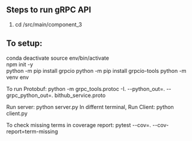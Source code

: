 ## Steps to run gRPC API
1. cd /src/main/component_3


## To setup:
conda deactivate
source env/bin/activate  
npm init -y  
python -m pip install grpcio
python -m pip install grpcio-tools
python -m venv env   


To run Protobuf:
python -m grpc_tools.protoc -I. --python_out=. --grpc_python_out=. bithub_service.proto

Run server: python server.py
In differnt terminal, Run Client: python client.py


To check missing terms in coverage report:
 pytest --cov=. --cov-report=term-missing 